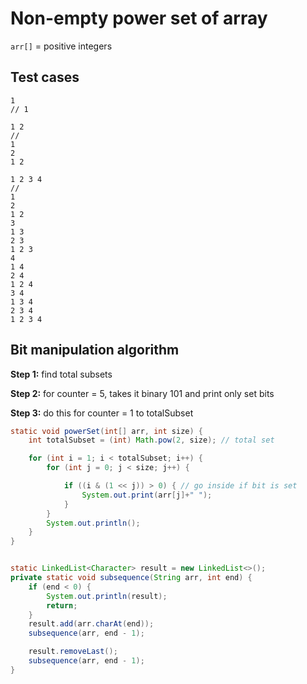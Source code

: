 # Non-empty power set of array

`arr[]` = positive integers

## Test cases

```
1
// 1

1 2 
//
1
2
1 2

1 2 3 4
//
1 
2 
1 2 
3 
1 3 
2 3 
1 2 3 
4 
1 4 
2 4 
1 2 4 
3 4 
1 3 4 
2 3 4 
1 2 3 4
```

## Bit manipulation algorithm

**Step 1:** find total subsets

**Step 2:** for counter = 5, takes it binary 101 and print only set bits

**Step 3:** do this for counter =  1 to totalSubset

```java
static void powerSet(int[] arr, int size) {
    int totalSubset = (int) Math.pow(2, size); // total set

    for (int i = 1; i < totalSubset; i++) {
        for (int j = 0; j < size; j++) {

            if ((i & (1 << j)) > 0) { // go inside if bit is set
                System.out.print(arr[j]+" ");
            }
        }
        System.out.println();
    }
} 


static LinkedList<Character> result = new LinkedList<>();
private static void subsequence(String arr, int end) {
    if (end < 0) {
        System.out.println(result);
        return;
    }
    result.add(arr.charAt(end));
    subsequence(arr, end - 1);

    result.removeLast();
    subsequence(arr, end - 1);
}
```
